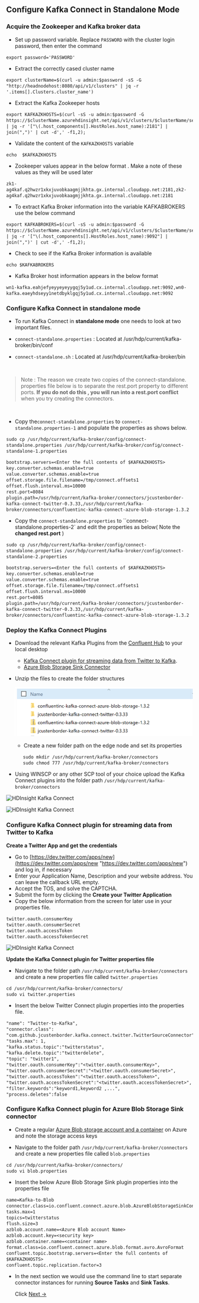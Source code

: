 
## Configure Kafka Connect in Standalone Mode


### Acquire the Zookeeper and Kafka broker data 

  - Set up password variable. Replace `PASSWORD` with the cluster login password, then enter the command
 ```
 export password='PASSWORD' 
```
   - Extract the correctly cased cluster name

```
export clusterName=$(curl -u admin:$password -sS -G "http://headnodehost:8080/api/v1/clusters" | jq -r '.items[].Clusters.cluster_name')
```

- Extract the Kafka Zookeeper hosts

```
export KAFKAZKHOSTS=$(curl -sS -u admin:$password -G https://$clusterName.azurehdinsight.net/api/v1/clusters/$clusterName/services/ZOOKEEPER/components/ZOOKEEPER_SERVER | jq -r '["\(.host_components[].HostRoles.host_name):2181"] | join(",")' | cut -d',' -f1,2);
```
- Validate the content of the `KAFKAZKHOSTS` variable
```
echo  $KAFKAZKHOSTS
```
- Zookeeper values appear in the below format . Make a note of these values as they will be used later
```
zk1-ag4kaf.q2hwzr1xkxjuvobkaagmjjkhta.gx.internal.cloudapp.net:2181,zk2-ag4kaf.q2hwzr1xkxjuvobkaagmjjkhta.gx.internal.cloudapp.net:2181
```

- To extract Kafka Broker information into the variable KAFKABROKERS use the below command

```
export KAFKABROKERS=$(curl -sS -u admin:$password -G https://$clusterName.azurehdinsight.net/api/v1/clusters/$clusterName/services/KAFKA/components/KAFKA_BROKER | jq -r '["\(.host_components[].HostRoles.host_name):9092"] | join(",")' | cut -d',' -f1,2);
```

- Check to see if the Kafka Broker information is available
```
echo $KAFKABROKERS
```
- Kafka Broker host information appears in the below format
```
wn1-kafka.eahjefyeyyeyeyygqj5y1ud.cx.internal.cloudapp.net:9092,wn0-kafka.eaeyhdseyy1netdbyklgqj5y1ud.cx.internal.cloudapp.net:9092
```


### Configure Kafka Connect in standalone mode



 - To run Kafka Connect in **standalone mode** one needs to look at two important files. 

  - `connect-standalone.properties` : Located at /usr/hdp/current/kafka-broker/bin/conf

  - `connect-standalone.sh` : Located at /usr/hdp/current/kafka-broker/bin

<br>

> Note : The reason we create two copies of the connect-standalone. properties file below is to separate the rest.port property to different ports. **If you do not do this , you will run into a rest.port conflict** when you try creating the connectors. 

<br>

- Copy the`connect-standalone.properties` to `connect-standalone.properties-1`  and populate the properties as shows below. 

```
sudo cp /usr/hdp/current/kafka-broker/config/connect-standalone.properties /usr/hdp/current/kafka-broker/config/connect-standalone-1.properties
```
 
   
```
bootstrap.servers=<Enter the full contents of $KAFKAZKHOSTS>
key.converter.schemas.enable=true
value.converter.schemas.enable=true
offset.storage.file.filename=/tmp/connect.offsets1
offset.flush.interval.ms=10000
rest.port=8084
plugin.path=/usr/hdp/current/kafka-broker/connectors/jcustenborder-kafka-connect-twitter-0.3.33,/usr/hdp/current/kafka-broker/connectors/confluentinc-kafka-connect-azure-blob-storage-1.3.2
```

- Copy the `connect-standalone.properties` to ``connect-standalone.properties-2` and edit the properties as below( Note the **changed rest.port** )  

```
sudo cp /usr/hdp/current/kafka-broker/config/connect-standalone.properties /usr/hdp/current/kafka-broker/config/connect-standalone-2.properties
```
```
bootstrap.servers=<Enter the full contents of $KAFKAZKHOSTS>
key.converter.schemas.enable=true
value.converter.schemas.enable=true
offset.storage.file.filename=/tmp/connect.offsets1
offset.flush.interval.ms=10000
rest.port=8085
plugin.path=/usr/hdp/current/kafka-broker/connectors/jcustenborder-kafka-connect-twitter-0.3.33,/usr/hdp/current/kafka-broker/connectors/confluentinc-kafka-connect-azure-blob-storage-1.3.2
```

### Deploy the Kafka Connect Plugins

- Download the relevant Kafka Plugins from the [Confluent Hub](https://www.confluent.io/hub/) to your local desktop 
     - [Kafka Connect plugin for streaming data from Twitter to Kafka](https://www.confluent.io/hub/jcustenborder/kafka-connect-twitter).
     - [Azure Blob Storage Sink Connector](https://www.confluent.io/hub/confluentinc/kafka-connect-azure-blob-storage)
- Unzip the files to create the folder structures

     ![HDInsight Kafka Connect](https://github.com/arnabganguly/Kafkaconnect/blob/master/images/pic9.png)

  -  Create a new folder path on the edge node and set its properties
  ```
     sudo mkdir /usr/hdp/current/kafka-broker/connectors
     sudo chmod 777 /usr/hdp/current/kafka-broker/connectors 
     ``` 
- Using WINSCP or any other SCP tool of your choice upload the Kafka Connect plugins into the folder path `/usr/hdp/current/kafka-broker/connectors`

![HDInsight Kafka Connect](https://github.com/arnabganguly/Kafkaconnect/blob/master/images/pic11.png)


![HDInsight Kafka Connect](https://github.com/arnabganguly/Kafkaconnect/blob/master/images/pic12.png)


### Configure Kafka Connect plugin for streaming data from Twitter to Kafka 

**Create a Twitter App and get the credentials** 
 - Go to
   [https://dev.twitter.com/apps/new](https://dev.twitter.com/apps/new
   "https://dev.twitter.com/apps/new") and log in, if necessary
 - Enter your Application Name, Description and your website address. You can leave the callback URL empty.
 - Accept the TOS, and solve the CAPTCHA.
 - Submit the form by clicking the **Create your Twitter Application**
 - Copy the below information from the screen for later use in your properties file.
```
twitter.oauth.consumerKey
twitter.oauth.consumerSecret
twitter.oauth.accessToken
twitter.oauth.accessTokenSecret
```
![HDInsight Kafka Connect](https://github.com/arnabganguly/Kafkaconnect/blob/master/images/pic25.png)


**Update the Kafka Connect plugin for Twitter properties file** 

- Navigate to the folder path `/usr/hdp/current/kafka-broker/connectors` and create a new properties file called `twitter.properties` 
```
cd /usr/hdp/current/kafka-broker/connectors/
sudo vi twitter.properties
```
- Insert the below Twitter Connect plugin properties into the properties file.  
```
"name": "Twitter-to-Kafka",
"connector.class": "com.github.jcustenborder.kafka.connect.twitter.TwitterSourceConnector",
"tasks.max": 1,
"kafka.status.topic":"twitterstatus",
"kafka.delete.topic":"twitterdelete",        
"topic": "twitter1",   
"twitter.oauth.consumerKey":"<twitter.oauth.consumerKey>",
"twitter.oauth.consumerSecret":"<twitter.oauth.consumerSecret>",
"twitter.oauth.accessToken":"<twitter.oauth.accessToken>",
"twitter.oauth.accessTokenSecret":"<twitter.oauth.accessTokenSecret>",
"filter.keywords":"keyword1,keyword2 ,...",
"process.deletes":false
```
      
### Configure Kafka Connect plugin for Azure Blob Storage Sink connector 

- Create a regular [Azure Blob storage account and a container](https://docs.microsoft.com/en-us/azure/storage/blobs/storage-quickstart-blobs-portal) on Azure and note the storage access keys 

- Navigate to the folder path `/usr/hdp/current/kafka-broker/connectors` and create a new properties file called `blob.properties` 
```
cd /usr/hdp/current/kafka-broker/connectors/
sudo vi blob.properties
```
- Insert the below Azure Blob Storage Sink plugin properties into the properties file
```
name=Kafka-to-Blob
connector.class=io.confluent.connect.azure.blob.AzureBlobStorageSinkConnector
tasks.max=1
topics=twitterstatus
flush.size=3
azblob.account.name=<Azure Blob account Name>
azblob.account.key=<security key>
azblob.container.name=<container name>
format.class=io.confluent.connect.azure.blob.format.avro.AvroFormat
confluent.topic.bootstrap.servers=<Enter the full contents of $KAFKAZKHOSTS>
confluent.topic.replication.factor=3
```
 - In the next section we would use the command line to start separate connector instances for running **Source Tasks** and **Sink Tasks**.
 
   Click  [Next ->](https://github.com/arnabganguly/Kafkaconnect/blob/master/ConfigureKafkaConnectstandalone2.md)

<!--stackedit_data:
eyJoaXN0b3J5IjpbMzQ5NDI3NTUzLDExNTEyOTU3OTIsLTE4MD
kzMjgxNDUsLTEwMzk1MjI5NjgsLTYzNjMwMTY0NCwtODQ3ODM4
MzU0LC04OTkwMjc3ODFdfQ==
-->